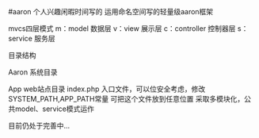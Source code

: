 #aaron
个人兴趣闲暇时间写的 运用命名空间写的轻量级aaron框架

mvcs四层模式 
m：model 数据层 
v：view 展示层 
c：controller 控制器层 
s：service 服务层

目录结构

Aaron 系统目录

App web站点目录 index.php 入口文件，可以位安全考虑，修改SYSTEM_PATH,APP_PATH常量 可把这个文件放到任意位置 
采取多模块化，公共model、service模式运作

目前仍处于完善中...
